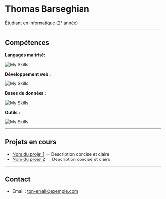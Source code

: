 # Thomas Barseghian

Étudiant en informatique (2ᵉ année)  

---

## Compétences

**Langages maitrisé:** 

![My Skills](https://go-skill-icons.vercel.app/api/icons?i=java,c,cs,python,assembly&perline=10)

**Développement web :** 

![My Skills](https://go-skill-icons.vercel.app/api/icons?i=html,css,js,php&perline=10)

**Bases de données :**

![My Skills](https://go-skill-icons.vercel.app/api/icons?i=sqlite&perline=10)

**Outils :**


![My Skills](https://go-skill-icons.vercel.app/api/icons?i=linux,git,github,figma,uml&perline=10)

---

## Projets en cours

- [Nom du projet 1](lien_vers_projet) — Description concise et claire  
- [Nom du projet 2](lien_vers_projet) — Description concise et claire  

---

## Contact

- Email : ton-email@exemple.com  

